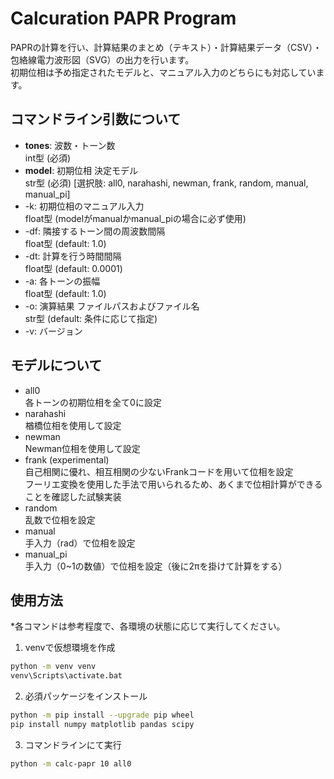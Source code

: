 # Calcuration PAPR Program
PAPRの計算を行い、計算結果のまとめ（テキスト）・計算結果データ（CSV）・包絡線電力波形図（SVG）の出力を行います。  
初期位相は予め指定されたモデルと、マニュアル入力のどちらにも対応しています。

## コマンドライン引数について
- **tones**: 波数・トーン数  
  int型 (必須)
- **model**: 初期位相 決定モデル  
  str型 (必須) [選択肢: all0, narahashi, newman, frank, random, manual, manual_pi]
- -k: 初期位相のマニュアル入力  
  float型 (modelがmanualかmanual_piの場合に必ず使用)
- -df: 隣接するトーン間の周波数間隔  
  float型 (default: 1.0)
- -dt: 計算を行う時間間隔  
  float型 (default: 0.0001)
- -a: 各トーンの振幅  
  float型 (default: 1.0)
- -o: 演算結果 ファイルパスおよびファイル名  
  str型 (default: 条件に応じて指定)
- -v: バージョン

## モデルについて
- all0  
  各トーンの初期位相を全て0に設定
- narahashi  
  楢橋位相を使用して設定
- newman  
  Newman位相を使用して設定
- frank (experimental)  
  自己相関に優れ、相互相関の少ないFrankコードを用いて位相を設定  
  フーリエ変換を使用した手法で用いられるため、あくまで位相計算ができることを確認した試験実装
- random  
  乱数で位相を設定
- manual  
  手入力（rad）で位相を設定
- manual_pi  
  手入力（0~1の数値）で位相を設定（後に2πを掛けて計算をする）

## 使用方法
*各コマンドは参考程度で、各環境の状態に応じて実行してください。
1. venvで仮想環境を作成
```bash
python -m venv venv
venv\Scripts\activate.bat
```
2. 必須パッケージをインストール
```bash
python -m pip install --upgrade pip wheel
pip install numpy matplotlib pandas scipy
```
3. コマンドラインにて実行
```bash
python -m calc-papr 10 all0
```
